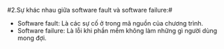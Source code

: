 #2.Sự khác nhau giữa software fault và software failure:#
* Software fault: Là các sự cố ở trong mã nguồn của chương trình.
* Software failure: Là lỗi khi phần mềm không làm những gì người dùng mong đợi.
